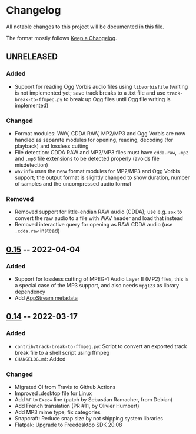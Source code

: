 # Changelog

All notable changes to this project will be documented in this file.

The format mostly follows [Keep a Changelog](https://keepachangelog.com/en/1.0.0/).

## UNRELEASED

### Added

* Support for reading Ogg Vorbis audio files using `libvorbisfile` (writing is not
  implemented yet; save track breaks to a .txt file and use `track-break-to-ffmpeg.py`
  to break up Ogg files until Ogg file writing is implemented)

### Changed

* Format modules: WAV, CDDA RAW, MP2/MP3 and Ogg Vorbis are now handled as separate
  modules for opening, reading, decoding (for playback) and lossless cutting
* File detection: CDDA RAW and MP2/MP3 files must have `cdda.raw`, `.mp2` and `.mp3`
  file extensions to be detected properly (avoids file misdetection)
* `wavinfo` uses the new format modules for MP2/MP3 and Ogg Vorbis support; the
  output format is slightly changed to show duration, number of samples and the
  uncompressed audio format

### Removed

* Removed support for little-endian RAW audio (CDDA); use e.g. `sox` to
  convert the raw audio to a file with WAV header and load that instead
* Removed interactive query for opening as RAW CDDA audio (use `.cdda.raw` instead)

## [0.15] -- 2022-04-04

### Added

* Support for lossless cutting of MPEG-1 Audio Layer II (MP2) files, this is a
  special case of the MP3 support, and also needs `mpg123` as library dependency
* Add [AppStream metadata](https://freedesktop.org/software/appstream/docs/)


## [0.14] -- 2022-03-17

### Added

* `contrib/track-break-to-ffmpeg.py`: Script to convert an exported track break
  file to a shell script using ffmpeg
* `CHANGELOG.md`: Added

### Changed

* Migrated CI from Travis to Github Actions
* Improved .desktop file for Linux
 * Add `%F` to `Exec=` line (patch by Sebastian Ramacher, from Debian)
 * Add French translation (PR #11, by Olivier Humbert)
 * Add MP3 mime type, fix categories
* Snapcraft: Reduce snap size by not shipping system libraries
* Flatpak: Upgrade to Freedesktop SDK 20.08


[0.14]: https://github.com/thp/wavbreaker/compare/0.13..0.14
[0.15]: https://github.com/thp/wavbreaker/compare/0.14..0.15
